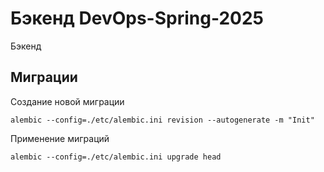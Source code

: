 # Бэкенд DevOps-Spring-2025

Бэкенд


## Миграции

Создание новой миграции
```shell
alembic --config=./etc/alembic.ini revision --autogenerate -m "Init"
```

Применение миграций
```shell
alembic --config=./etc/alembic.ini upgrade head
```
